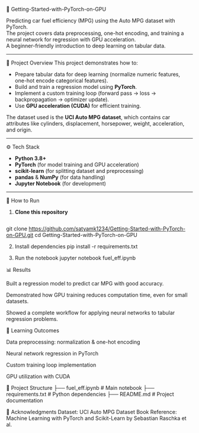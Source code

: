 🚀 Getting-Started-with-PyTorch-on-GPU

Predicting car fuel efficiency (MPG) using the Auto MPG dataset with PyTorch.  
The project covers data preprocessing, one-hot encoding, and training a neural network for regression with GPU acceleration.  
A beginner-friendly introduction to deep learning on tabular data.  

---

📌 Project Overview
This project demonstrates how to:
- Prepare tabular data for deep learning (normalize numeric features, one-hot encode categorical features).
- Build and train a regression model using **PyTorch**.
- Implement a custom training loop (forward pass → loss → backpropagation → optimizer update).
- Use **GPU acceleration (CUDA)** for efficient training.

The dataset used is the **UCI Auto MPG dataset**, which contains car attributes like cylinders, displacement, horsepower, weight, acceleration, and origin.

---

⚙️ Tech Stack
- **Python 3.8+**
- **PyTorch** (for model training and GPU acceleration)
- **scikit-learn** (for splitting dataset and preprocessing)
- **pandas** & **NumPy** (for data handling)
- **Jupyter Notebook** (for development)

---

🚀 How to Run

1. **Clone this repository**
   ```bash
  git clone https://github.com/satyamk1234/Getting-Started-with-PyTorch-on-GPU.git
  cd Getting-Started-with-PyTorch-on-GPU

2. Install dependencies
  pip install -r requirements.txt

3. Run the notebook
  jupyter notebook fuel_eff.ipynb

📊 Results

Built a regression model to predict car MPG with good accuracy.

Demonstrated how GPU training reduces computation time, even for small datasets.

Showed a complete workflow for applying neural networks to tabular regression problems.

🎯 Learning Outcomes

Data preprocessing: normalization & one-hot encoding

Neural network regression in PyTorch

Custom training loop implementation

GPU utilization with CUDA

📂 Project Structure 
├── fuel_eff.ipynb # Main notebook 
├── requirements.txt # Python dependencies 
├── README.md # Project documentation

🙌 Acknowledgments 
Dataset: UCI Auto MPG Dataset 
Book Reference: Machine Learning with PyTorch and Scikit-Learn by Sebastian Raschka et al.
